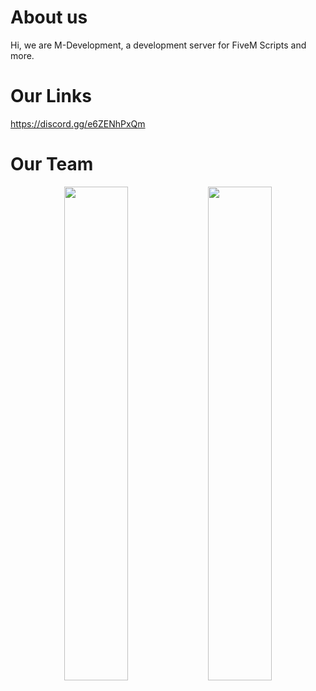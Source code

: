 # About us
Hi, we are M-Development, a development server for FiveM Scripts and more.

# Our Links
https://discord.gg/e6ZENhPxQm

# Our Team
<div align="center">
        <img width="45%" src="https://github-readme-stats.vercel.app/api?username=Mirrrrrow&layout=compact&theme=react&hide_border=true&show_icons=true"/>
        <img width="45%" src="https://github-readme-stats.vercel.app/api?username=LenoooTV&layout=compact&theme=react&hide_border=true&show_icons=true"/>
</div>
